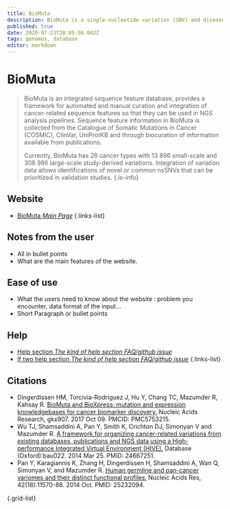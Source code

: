 ```yaml
---
title: BioMuta
description: BioMuta is a single-nucleotide variation (SNV) and disease association database where variations are mapped to genomes and RefSeq nucleotide entries, and unified through UniProtKB/Swiss-Prot positional coordinates.
published: true
date: 2020-07-23T20:05:56.042Z
tags: genomes, database
editor: markdown
---
```


# BioMuta

>  BioMuta is an integrated sequence feature database, provides a framework for automated and manual curation and integration of cancer-related sequence features so that they can be used in NGS analysis pipelines. Sequence feature information in BioMuta is collected from the Catalogue of Somatic Mutations in Cancer (COSMIC), ClinVar, UniProtKB and through biocuration of information available from publications.
>
> Currently, BioMuta has 26 cancer types with 13 896 small-scale and 308 986 large-scale study-derived variations. Integration of variation data allows identifications of novel or common nsSNVs that can be prioritized in validation studies.
{.is-info}

 

## Website 

- [BioMuta *Main Page*](https://hive.biochemistry.gwu.edu/biomuta/about)
 {.links-list}


 ## Notes from the user
 
 - All in bullet points
 - What are the main features of the website.

 
 ## Ease of use

- What the users need to know about the website : problem you encounter, data format of the input...
- Short Paragraph or bullet points


## Help

- [Help section *The kind of help section FAQ/github issue*](https://url_of_the_help_page)
- [If two help section *The kind of help section FAQ/github issue*](https://url_of_the_help_page)
{.links-list}


## Citations

- Dingerdissen HM, Torcivia-Rodriguez J, Hu Y, Chang TC, Mazumder R, Kahsay R. [BioMuta and BioXpress: mutation and expression knowledgebases for cancer biomarker discovery.](https://academic.oup.com/nar/article/46/D1/D1128/4372542) Nucleic Acids Research, gkx907. 2017 Oct 09. PMCID: PMC5753215.
-	Wu TJ, Shamsaddini A, Pan Y, Smith K, Crichton DJ, Simonyan V and Mazumder R. [A framework for organizing cancer-related variations from existing databases, publications and NGS data using a High-performance Integrated Virtual Environment (HIVE).](https://academic.oup.com/database/article/doi/10.1093/database/bau022/2633841) Database (Oxford):bau022. 2014 Mar 25. PMID: 24667251.
-	Pan Y, Karagiannis K, Zhang H, Dingerdissen H, Shamsaddini A, Wan Q, Simonyan V, and Mazumder R. [Human germline and pan-cancer variomes and their distinct functional profiles.](https://academic.oup.com/nar/article/42/18/11570/2434673) Nucleic Acids Res, 42(18):11570-88. 2014 Oct. PMID: 25232094.

{.grid-list}



